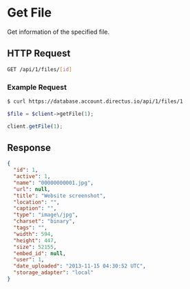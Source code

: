 # Get File

Get information of the specified file.

## HTTP Request

```bash
GET /api/1/files/[id]
```

### Example Request

```bash
$ curl https://database.account.directus.io/api/1/files/1
```

```php
$file = $client->getFile(1);
```

```javascript
client.getFile(1);
```

## Response

```json
{
  "id": 1,
  "active": 1,
  "name": "00000000001.jpg",
  "url": null,
  "title": "Website screenshot",
  "location": "",
  "caption": "",
  "type": "image\/jpg",
  "charset": "binary",
  "tags": "",
  "width": 594,
  "height": 447,
  "size": 52155,
  "embed_id": null,
  "user": 1,
  "date_uploaded": "2013-11-15 04:30:52 UTC",
  "storage_adapter": "local"
}
```
